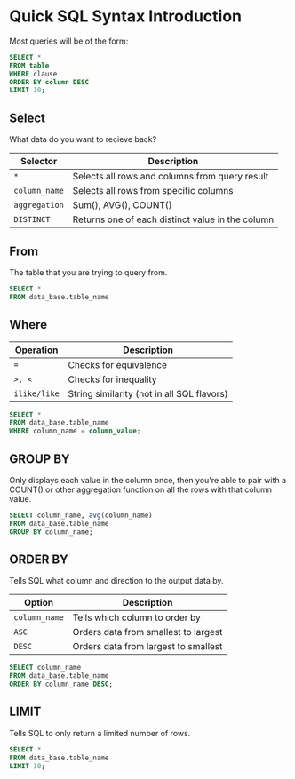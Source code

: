 # Quick SQL Syntax Introduction

Most queries will be of the form:

```SQL
SELECT *
FROM table
WHERE clause
ORDER BY column DESC
LIMIT 10;
```

## Select

What data do you want to recieve back?

| Selector | Description |
|----------|-------------|
| `*`      | Selects all rows and columns from query result|
| `column_name` | Selects all rows from specific columns |
| `aggregation` | Sum(), AVG(), COUNT() |
| `DISTINCT` | Returns one of each distinct value in the column |

## From

The table that you are trying to query from.

```SQL
SELECT *
FROM data_base.table_name
```

## Where

| Operation | Description |
|-----------|-------------|
| `=`      | Checks for equivalence |
| `>, <` | Checks for inequality |
| `ilike/like` | String similarity (not in all SQL flavors) |

```SQL
SELECT *
FROM data_base.table_name
WHERE column_name = column_value;
```

## GROUP BY

Only displays each value in the column once, then you're able to pair with a
COUNT() or other aggregation function on all the rows with that column value.

```SQL
SELECT column_name, avg(column_name)
FROM data_base.table_name
GROUP BY column_name;
```

## ORDER BY

Tells SQL what column and direction to the output data by.

| Option | Description |
|--------|-------------|
| `column_name` | Tells which column to order by |
| `ASC` | Orders data from smallest to largest |
| `DESC` | Orders data from largest to smallest |

```SQL
SELECT column_name
FROM data_base.table_name
ORDER BY column_name DESC;
```

## LIMIT

Tells SQL to only return a limited number of rows.

```SQL
SELECT *
FROM data_base.table_name
LIMIT 10;
```
